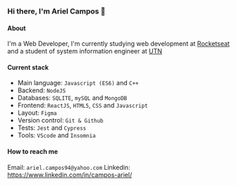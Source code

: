 ### Hi there, I'm Ariel Campos 👋

#### About
I'm a Web Developer, I'm currently studying web development at [Rocketseat](https://rocketseat.com.br/) and a student of system information engineer at [UTN](https://www.frba.utn.edu.ar/)

#### Current stack
- Main language: `Javascript (ES6)` and `C++`
- Backend: `NodeJS`
- Databases: `SQLITE`, `mySQL` and `MongoDB`
- Frontend: `ReactJS`, `HTML5`, `CSS` and `Javascript`
- Layout: `Figma`
- Version control: `Git & Github`
- Tests: `Jest` and `Cypress`
- Tools: `VScode` and `Insomnia`

#### How to reach me
Email: ``ariel.campos94@yahoo.com``
Linkedin: https://www.linkedin.com/in/campos-ariel/
